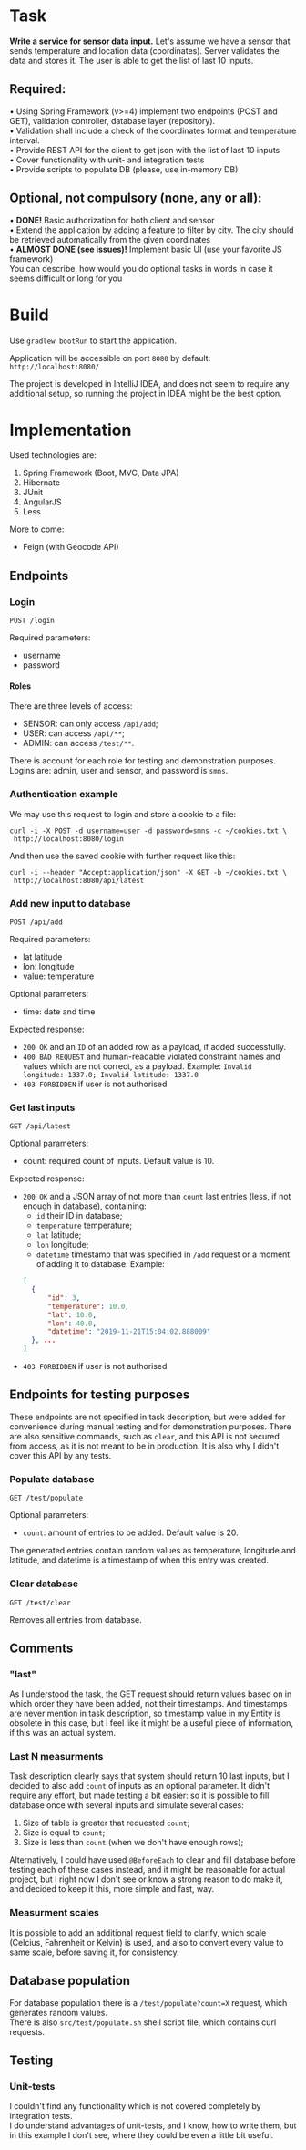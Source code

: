 # Task

**Write a service for sensor data input.**
Let's assume we have a sensor that sends temperature and location data (coordinates). Server validates the data and 
stores it. The user is able to get the list of last 10 inputs.

## Required:  
•	Using Spring Framework (v>=4) implement two endpoints (POST and GET), validation controller, database layer (repository).  
•	Validation shall include a check of the coordinates format and temperature interval.  
•	Provide REST API for the client to get json with the list of last 10 inputs  
•	Cover functionality with unit- and integration tests  
•	Provide scripts to populate DB (please, use in-memory DB)  

## Optional, not compulsory (none, any or all):
•	**DONE!** Basic authorization for both client and sensor  
•	Extend the application by adding a feature to filter by city. The city should be retrieved automatically from the 
    given coordinates  
•	**ALMOST DONE (see issues)!** Implement basic UI (use your favorite JS framework)  
You can describe, how would you do optional tasks in words in case it seems difficult or long for you  


# Build

Use `gradlew bootRun` to start the application.  

Application will be accessible on port `8080` by default: `http://localhost:8080/`

The project is developed in IntelliJ IDEA, and does not seem to require any additional setup, 
so running the project in IDEA might be the best option.


# Implementation

Used technologies are: 
  1. Spring Framework (Boot, MVC, Data JPA)
  2. Hibernate
  3. JUnit
  4. AngularJS
  5. Less

More to come:
  * Feign (with Geocode API)

## Endpoints

### Login
```http
POST /login
```

Required parameters:
* username 
* password 

#### Roles

There are three levels of access:
* SENSOR: can only access `/api/add`;
* USER: can access `/api/**`;
* ADMIN: can access `/test/**`.

There is account for each role for testing and demonstration purposes.
Logins are: admin, user and sensor, and password is `smns`. 

### Authentication example

We may use this request to login and store a cookie to a file: 
```shell script
curl -i -X POST -d username=user -d password=smns -c ~/cookies.txt \
 http://localhost:8080/login
```

And then use the saved cookie with further request like this:
```shell script
curl -i --header "Accept:application/json" -X GET -b ~/cookies.txt \
 http://localhost:8080/api/latest
```

### Add new input to database
```http
POST /api/add
```
Required parameters: 
* lat latitude
* lon: longitude
* value: temperature

Optional parameters:
* time: date and time

Expected response:
* `200 OK` and an `ID` of an added row as a payload, if added successfully.
* `400 BAD REQUEST` and human-readable violated constraint names and values which are not correct, as a payload. 
Example: `Invalid longitude: 1337.0; Invalid latitude: 1337.0`
* `403 FORBIDDEN` if user is not authorised

### Get last inputs
```http
GET /api/latest
```

Optional parameters:
* count: required count of inputs. Default value is 10.

Expected response: 
* `200 OK` and a JSON array of not more than `count` last entries (less, if not enough in database), containing:
  * `id` their ID in database;
  * `temperature` temperature;
  * `lat` latitude;
  * `lon` longitude;
  * `datetime` timestamp that was specified in `/add` request or a moment of adding it to database.
  Example: 
  ``` JSON
  [
    {
        "id": 3,
        "temperature": 10.0,
        "lat": 10.0,
        "lon": 40.0,
        "datetime": "2019-11-21T15:04:02.888009"
    }, ...
  ]
  ```
* `403 FORBIDDEN` if user is not authorised

## Endpoints for testing purposes

These endpoints are not specified in task description, but were added for convenience during manual testing and for 
demonstration purposes.
There are also sensitive commands, such as `clear`, and this API is not secured from access, as it is not meant to be 
in production. It is also why I didn't cover this API by any tests.  

### Populate database

```http
GET /test/populate
```

Optional parameters:
* `count`: amount of entries to be added. Default value is 20.

The generated entries contain random values as temperature, longitude and latitude, and datetime is a timestamp of when 
this entry was created.

### Clear database

```http
GET /test/clear
```

Removes all entries from database.


## Comments

### "last"
As I understood the task, the GET request should return values based on in which order they have been added, not their 
timestamps. And timestamps are never mention in task description, so timestamp value in my Entity is obsolete in this 
case, but I feel like it might be a useful piece of information, if this was an actual system. 

### Last N measurments
Task description clearly says that system should return 10 last inputs, but I decided to also add `count` of inputs as 
an optional parameter. It didn't require any effort, but made testing a bit easier: so it is possible to fill database 
once with several inputs and simulate several cases:
1. Size of table is greater that requested `count`;
2. Size is equal to `count`;
3. Size is less than `count` (when we don't have enough rows);

Alternatively, I could have used `@BeforeEach` to clear and fill database before testing each of these cases instead, 
and it might be reasonable for actual project, but I right now I don't see or know a strong reason to do make it, and 
decided to keep it this, more simple and fast, way.

### Measurment scales
It is possible to add an additional request field to clarify, which scale (Celcius, Fahrenheit or Kelvin) is used, and 
also to convert every value to same scale, before saving it, for consistency. 

## Database population
For database population there is a `/test/populate?count=X` request, which generates random values.  
There is also `src/test/populate.sh` shell script file, which contains curl requests.  

## Testing 

### Unit-tests
I couldn't find any functionality which is not covered completely by integration tests.   
I do understand advantages of unit-tests, and I know, how to write them, but in this example I don't see, where they 
could be even a little bit useful. 

